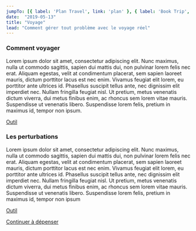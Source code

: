 ```yaml
---
jumpTo: [{ label: 'Plan Travel', link: 'plan' }, { label: 'Book Trip', link: 'book' }, { label: 'Expense Claims', link: 'expense' }]
date:  "2019-05-13"
title: "Voyage"
lead: "Comment gérer tout problème avec le voyage réel"
---
```


<article class="content-left col-xs-12 col-sm-12 col-md-12">

<div class="card px-4 pt-4 my-4 bg-light">
    <div class="row">
        <div class="col-sm-8">

### Comment voyager

Lorem ipsum dolor sit amet, consectetur adipiscing elit. Nunc maximus, nulla ut commodo sagittis, sapien dui mattis dui, non pulvinar lorem felis nec erat. Aliquam egestas, velit at condimentum placerat, sem sapien laoreet mauris, dictum porttitor lacus est nec enim. Vivamus feugiat elit lorem, eu porttitor ante ultrices id. Phasellus suscipit tellus ante, nec dignissim elit imperdiet nec. Nullam fringilla feugiat nisl. Ut pretium, metus venenatis dictum viverra, dui metus finibus enim, ac rhoncus sem lorem vitae mauris. Suspendisse ut venenatis libero. Suspendisse lorem felis, pretium in maximus id, tempor non ipsum.
        </div>
        <div class="col-sm-4">
            <p class="text-center"><a href="/fr/book"  class="btn btn-primary my-4 px-4" target="_blank">Outil</a></p>
        </div>
    </div>
</div>


<div class="card p-4 my-4 bg-light">
    <div class="row">
        <div class="col-sm-8">

### Les perturbations
Lorem ipsum dolor sit amet, consectetur adipiscing elit. Nunc maximus, nulla ut commodo sagittis, sapien dui mattis dui, non pulvinar lorem felis nec erat. Aliquam egestas, velit at condimentum placerat, sem sapien laoreet mauris, dictum porttitor lacus est nec enim. Vivamus feugiat elit lorem, eu porttitor ante ultrices id. Phasellus suscipit tellus ante, nec dignissim elit imperdiet nec. Nullam fringilla feugiat nisl. Ut pretium, metus venenatis dictum viverra, dui metus finibus enim, ac rhoncus sem lorem vitae mauris. Suspendisse ut venenatis libero. Suspendisse lorem felis, pretium in maximus id, tempor non ipsum
        </div>
        <div class="col-sm-4">
            <p class="text-center">
                <a href="/fr/tripestimator"  class="btn btn-primary my-4 px-4" target="_blank">Outil</a>
            </p>
        </div>
    </div>
</div>

<p class="text-center">
    <a href="/fr/expense" class="btn btn-outline-primary my-4 px-4">Continuer à dépenser</a>
</p>

</article>